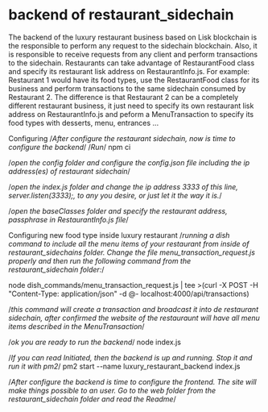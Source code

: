 # backend of restaurant_sidechain
The backend of the luxury restaurant business based on Lisk blockchain is the responsible to perform any request to the sidechain blockchain. Also, it is responsible to receive requests from any client and perform transactions to the sidechain.
Restaurants can take advantage of RestaurantFood class and specify its restaurant lisk address on RestaurantInfo.js. For example: Restaurant 1 would have its food types, use the RestaurantFood class for its business and perform transactions to the same sidechain consumed by Restaurant 2. The difference is that Restaurant 2 can be a completely different restaurant business, it just need to specify its own restaurant lisk address on RestaurantInfo.js and peform a MenuTransaction to specify its food types with desserts, menu, entrances ...

Configuring
/*After configure the restaurant sidechain, now is time to configure the backend*/
/*Run*/
npm ci

/*open the config folder and configure the config.json file including the ip address(es) of restaurant sidechain*/

/*open the index.js folder and change the ip address 3333 of this line, server.listen(3333);, to any you desire, or just let it the way it is.*/

/*open the baseClasses folder and specify the restaurant address, passphrase in RestaurantInfo.js file*/

Configuring new food type inside luxury restaurant
/*running a dish command to include all the menu items of your restaurant from inside of restaurant_sidechains folder. Change the file menu_transaction_request.js properly and then run the following command from the restaurant_sidechain folder:*/ 

node dish_commands/menu_transaction_request.js | tee >(curl -X POST -H "Content-Type: application/json" -d @- localhost:4000/api/transactions)

/*this command will create a transaction and broadcast it into de restaurant sidechain, after confirmed the website of the restauraunt will have all menu items described in the MenuTransaction*/

/*ok you are ready to run the backend*/
node index.js

/*If you can read Initiated, then the backend is up and running. Stop it and run it with pm2*/
pm2 start --name luxury_restaurant_backend index.js

/*After configure the backend is time to configure the frontend. The site will make things possible to an user. Go to the web folder from the restaurant_sidechain folder and read the Readme*/
